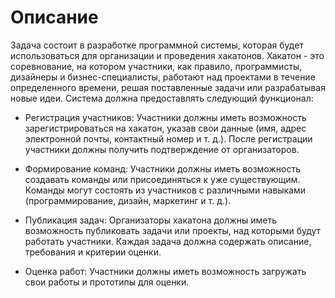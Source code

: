 # Описание

Задача состоит в разработке программной системы, которая будет использоваться для организации и проведения хакатонов. Хакатон - это соревнование, на котором участники, как правило, программисты, дизайнеры и бизнес-специалисты, работают над проектами в течение определенного времени, решая поставленные задачи или разрабатывая новые идеи. Система должна предоставлять следующий функционал:

- Регистрация участников: Участники должны иметь возможность зарегистрироваться на хакатон, указав свои данные (имя, адрес электронной почты, контактный номер и т. д.). После регистрации участники должны получить подтверждение от организаторов.

- Формирование команд: Участники должны иметь возможность создавать команды или присоединяться к уже существующим. Команды могут состоять из участников с различными навыками (программирование, дизайн, маркетинг и т. д.).

- Публикация задач: Организаторы хакатона должны иметь возможность публиковать задачи или проекты, над которыми будут работать участники. Каждая задача должна содержать описание, требования и критерии оценки.

- Оценка работ: Участники должны иметь возможность загружать свои работы и прототипы для оценки.
